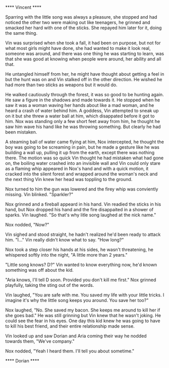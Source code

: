 **** Vincent ****

Sparring with the little song was always a pleasure, she stopped and had noticed the other two were making out like teenagers, he grinned and smacked her hard with one of the sticks.  She repayed him later for it, doing the same thing.

Vin was surprised when she took a fall, it had been on purpose, but not for what most girls might have done, she had wanted to make it look real, someone was around, and there was one thing he was starting to learn, was that she was good at knowing when people were around, her ability and all that.

He untangled himself from her, he might have thought about getting a feel in but the hunt was on and Vin stalked off in the other direction.  He wished he had more than two sticks as weapons but it would do.  

He walked cautiously through the forest, it was so good to be hunting again.  He saw a figure in the shadows and made towards it.  He stopped when he saw it was a woman waving her hands about like a mad woman, and he heard a crash of water behind him.  A goddess, Vin attempted to sneak up on it but she threw a water ball at him, which disappated before it got to him.  Nox was standing only a few short feet away from him, he thought he saw him wave his hand like he was throwing something.  But clearly he had been mistaken.

A steaming ball of water came flying at him, Nox intercepted, he thought the boy was going to be screaming in pain, but he made a gesture like he was building a wall up, pulling it up from the earth, except there was nothing there.  The motion was so quick Vin thought he had mistaken what had gone on, the boiling water crashed into an invisible wall and Vin could only stare as a flaming whip appeared in Nox's hand and with a quick motion, it cracked into the silent forest and wrapped around the woman's neck and the next thing Vin knew her head was toppling to the ground.

Nox turned to him the gun was lowered and the firey whip was conviently missing.  Vin blinked.  "Sparkler?"

Nox grinned and a fireball appeard in his hand.  Vin readied the sticks in his hand, but Nox dropped his hand and the fire disappaited in a shower of sparks.  Vin laughed.  "So that's why litle song laughed at the nick name."

Nox nodded, "Now?"

Vin sighed and stood straight, he hadn't realized he'd been ready to attack him.  "I..."  Vin really didn't know what to say.  "How long?"

Nox took a step closer his hands at his sides, he wasn't threatening, he whispered softly into the night, "A little more than 2 years."

"Little song knows?  D?"  Vin wanted to know everything now, he'd known something was off about the kid.

"Aria knows, I'll tell D soon.  Provided you don't kill me first."  Nox grinned playfully, taking the sting out of the words.  

Vin laughed, "You are safe with me.  You saved my life with your little tricks.  I imagine it's why the little song keeps you around.  You save her too?"

Nox laughed, "No.  She saved my bacon.  She keeps me around to kill her if she goes bad."  He was still grinning but Vin knew that he wasn't joking.  He could see the fear in his eyes.  One day this kid knew he was going to have to kill his best friend, and their entire relationship made sense.

Vin looked up and saw Dorian and Aria coming their way he nodded towards them, "We've company."

Nox nodded, "Yeah I heard them.  I'll tell you about sometime."

**** Dorian ****